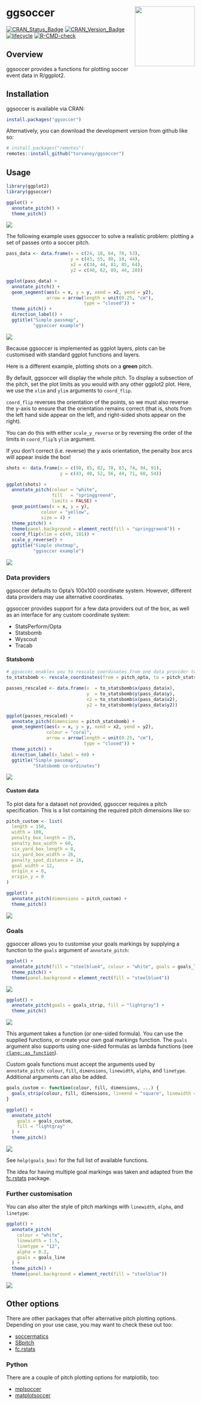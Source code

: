 
<!-- README.md is generated from README.Rmd. Please edit that file -->

# ggsoccer <img src="man/figures/logo.png" width="160px" align="right" />

<!-- badges: start -->

[![CRAN\_Status\_Badge](http://www.r-pkg.org/badges/version/ggsoccer)](https://cran.r-project.org/package=ggsoccer)
[![CRAN\_Version\_Badge](https://cranlogs.r-pkg.org/badges/ggsoccer?color=ff69b4)](https://cran.r-project.org/package=ggsoccer)
[![lifecycle](https://img.shields.io/badge/lifecycle-stable-brightgreen.svg)](https://lifecycle.r-lib.org/articles/stages.html#stable)
[![R-CMD-check](https://github.com/Torvaney/ggsoccer/workflows/R-CMD-check/badge.svg)](https://github.com/Torvaney/ggsoccer/actions)
<!-- badges: end -->

## Overview

ggsoccer provides a functions for plotting soccer event data in
R/ggplot2.

## Installation

ggsoccer is available via CRAN:

``` r
install.packages("ggsoccer")
```

Alternatively, you can download the development version from github like
so:

``` r
# install.packages("remotes")
remotes::install_github("torvaney/ggsoccer")
```

## Usage

``` r
library(ggplot2)
library(ggsoccer)

ggplot() +
  annotate_pitch() +
  theme_pitch()
```

![](man/figures/README-example_blank-1.png)<!-- -->

The following example uses ggsoccer to solve a realistic problem:
plotting a set of passes onto a soccer pitch.

``` r
pass_data <- data.frame(x = c(24, 18, 64, 78, 53),
                        y = c(43, 55, 88, 18, 44),
                        x2 = c(34, 44, 81, 85, 64),
                        y2 = c(40, 62, 89, 44, 28))

ggplot(pass_data) +
  annotate_pitch() +
  geom_segment(aes(x = x, y = y, xend = x2, yend = y2),
               arrow = arrow(length = unit(0.25, "cm"),
                             type = "closed")) +
  theme_pitch() +
  direction_label() +
  ggtitle("Simple passmap", 
          "ggsoccer example")
```

![](man/figures/README-example_passes-1.png)<!-- -->

Because ggsoccer is implemented as ggplot layers, plots can be
customised with standard ggplot functions and layers.

Here is a different example, plotting shots on a **green** pitch.

By default, ggsoccer will display the whole pitch. To display a
subsection of the pitch, set the plot limits as you would with any other
ggplot2 plot. Here, we use the `xlim` and `ylim` arguments to
`coord_flip`.

`coord_flip` reverses the orientation of the points, so we must also
reverse the y-axis to ensure that the orientation remains correct (that
is, shots from the left hand side appear on the left, and right-sided
shots appear on the right).

You can do this with either `scale_y_reverse` or by reversing the order
of the limits in `coord_flip`’s `ylim` argument.

If you don’t correct (i.e. reverse) the y axis orientation, the penalty
box arcs will appear inside the box\!

``` r
shots <- data.frame(x = c(90, 85, 82, 78, 83, 74, 94, 91),
                    y = c(43, 40, 52, 56, 44, 71, 60, 54))

ggplot(shots) +
  annotate_pitch(colour = "white",
                 fill   = "springgreen4",
                 limits = FALSE) +
  geom_point(aes(x = x, y = y),
             colour = "yellow",
             size = 4) +
  theme_pitch() +
  theme(panel.background = element_rect(fill = "springgreen4")) +
  coord_flip(xlim = c(49, 101)) +
  scale_y_reverse() +
  ggtitle("Simple shotmap",
          "ggsoccer example")
```

![](man/figures/README-example_shots-1.png)<!-- -->

### Data providers

ggsoccer defaults to Opta’s 100x100 coordinate system. However,
different data providers may use alternative coordinates.

ggsoccer provides support for a few data providers out of the box, as
well as an interface for any custom coordinate system:

  - StatsPerform/Opta
  - Statsbomb
  - Wyscout
  - Tracab

#### Statsbomb

``` r
# ggsoccer enables you to rescale coordinates from one data provider to another, too
to_statsbomb <- rescale_coordinates(from = pitch_opta, to = pitch_statsbomb)

passes_rescaled <- data.frame(x  = to_statsbomb$x(pass_data$x),
                              y  = to_statsbomb$y(pass_data$y),
                              x2 = to_statsbomb$x(pass_data$x2),
                              y2 = to_statsbomb$y(pass_data$y2))

ggplot(passes_rescaled) +
  annotate_pitch(dimensions = pitch_statsbomb) +
  geom_segment(aes(x = x, y = y, xend = x2, yend = y2),
               colour = "coral",
               arrow = arrow(length = unit(0.25, "cm"),
                             type = "closed")) +
  theme_pitch() +
  direction_label(x_label = 60) +
  ggtitle("Simple passmap", 
          "Statsbomb co-ordinates")
```

![](man/figures/README-example_passes_sb-1.png)<!-- -->

#### Custom data

To plot data for a dataset not provided, ggsoccer requires a pitch
specification. This is a list containing the required pitch dimensions
like so:

``` r
pitch_custom <- list(
  length = 150,
  width = 100,
  penalty_box_length = 25,
  penalty_box_width = 60,
  six_yard_box_length = 8,
  six_yard_box_width = 26,
  penalty_spot_distance = 16,
  goal_width = 12,
  origin_x = 0,
  origin_y = 0
)

ggplot() +
  annotate_pitch(dimensions = pitch_custom) +
  theme_pitch()
```

![](man/figures/README-example_custom-1.png)<!-- -->

### Goals

ggsoccer allows you to customise your goals markings by supplying a
function to the `goals` argument of `annotate_pitch`:

``` r
ggplot() +
  annotate_pitch(fill = "steelblue4", colour = "white", goals = goals_line) +
  theme_pitch() +
  theme(panel.background = element_rect(fill = "steelblue4"))
```

![](man/figures/README-example_goals_line-1.png)<!-- -->

``` r
ggplot() +
  annotate_pitch(goals = goals_strip, fill = "lightgray") +
  theme_pitch()
```

![](man/figures/README-example_goals_strip-1.png)<!-- -->

This argument takes a function (or one-sided formula). You can use the
supplied functions, or create your own goal markings function. The
`goals` argument also supports using one-sided formulas as lambda
functions (see
[`rlang::as_function`](https://rlang.r-lib.org/reference/as_function.html)).

Custom goals functions must accept the arguments used by
`annotate_pitch`: `colour`, `fill`, `dimensions`, `linewidth`, `alpha`,
and `linetype`. Additional arguments can also be added.

``` r
goals_custom <- function(colour, fill, dimensions, ...) {
  goals_strip(colour, fill, dimensions, lineend = "square", linewidth = 3.5)
}

ggplot() +
  annotate_pitch(
    goals = goals_custom, 
    fill = "lightgray"
  ) +
  theme_pitch()
```

![](man/figures/README-example_goals_custom-1.png)<!-- -->

See `help(goals_box)` for the full list of available functions.

The idea for having multiple goal markings was taken and adapted from
the [fc.rstats](https://github.com/FCrSTATS/fc.rstats) package.

### Further customisation

You can also alter the style of pitch markings with `linewidth`,
`alpha`, and `linetype`:

``` r
ggplot() +
  annotate_pitch(
    colour = "white", 
    linewidth = 1.5, 
    linetype = "12", 
    alpha = 0.2, 
    goals = goals_line
  ) +
  theme_pitch() +
  theme(panel.background = element_rect(fill = "steelblue"))
```

![](man/figures/README-example_further_customisation-1.png)<!-- -->

## Other options

There are other packages that offer alternative pitch plotting options.
Depending on your use case, you may want to check these out too:

  - [soccermatics](https://github.com/JoGall/soccermatics)
  - [SBpitch](https://github.com/FCrSTATS/SBpitch)
  - [fc.rstats](https://github.com/FCrSTATS/fc.rstats)

### Python

There are a couple of pitch plotting options for matplotlib, too:

  - [mplsoccer](https://github.com/andrewRowlinson/mplsoccer)
  - [matplotsoccer](https://github.com/TomDecroos/matplotsoccer)
